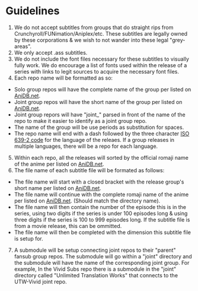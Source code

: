 Guidelines
==========

1. We do not accept subtitles from groups that do straight rips from
   Crunchyroll/FUNimation/Aniplex/etc. These subtitles are legally owned by these
   corporations & we wish to not wander into these legal "grey-areas".
2. We only accept .ass subtitles.
3. We do not include the font files necessary for these subtitles to visually fully work.
   We do encourage a list of fonts used within the release of a series with links to
   legit sources to acquire the necessary font files.
4. Each repo name will be formatted as so:
  * Solo group repos will have the complete name of the group per listed on
    [AniDB.net](http://anidb.net).
  * Joint group repos will have the short name of the group per listed on
    [AniDB.net](http://anidb.net).
  * Joint group repors will have "joint_" parsed in front of the name of the repo to
    make it easier to identify as a joint group repo.
  * The name of the group will be use periods as substitution for spaces.
  * The repo name will end with a dash followed by the three character
    [ISO 639-2 code](https://en.wikipedia.org/wiki/List_of_ISO_639-2_codes) for the
    language of the releaes. If a group releases in multiple languages, there will be a
    repo for each language.
5. Within each repo, all the releases will sorted by the official romaji name of the anime
   per listed on [AniDB.net](http://anidb.net).
6. The file name of each subtitle file will be formated as follows:
  * The file name will start with a closed bracket with the release group's short name
    per listed on [AniDB.net](http://anidb.net).
  * The file name will continue with the complete romaji name of the anime per listed on
    [AniDB.net](http://anidb.net). (Should match the directory name).
  * The file name will then contain the number of the episode this is in the series,
    using two digits if the series is under 100 episodes long & using three digits if
    the series is 100 to 999 episodes long. If the subtitle file is from a movie
    release, this can be ommitted.
  * The file name will then be completed with the dimension this subtitle file is setup
    for.
7. A submodule will be setup connecting joint repos to their "parent" fansub group repos.
   The submodule will go within a "joint" directory and the submodule will have the name
   of the corresponding joint group. For example, In the Vivid Subs repo there is a
   submodule in the "joint" directory called "Unlimited Translation Works" that connects
   to the UTW-Vivid joint repo.

